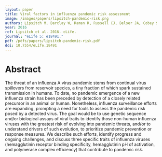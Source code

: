 ```yaml
---
layout: paper
title: Viral factors in influenza pandemic risk assessment
image: /images/papers/lipsitch-pandemic-risk.png
authors: Lipsitch M, Barclay W, Raman R, Russell CJ, Belser JA, Cobey S, Kasson PM, Lloyd-Smith JO, Maurer-Stroh S, Riley S, Beauchemin CAA, Bedford T, Friedrich TC, Handel A, Herfst S, Murcia PR, Roche B, Wilke CO, Russell CA.
year: 2016
ref: Lipsitch et al. 2016. eLife.
journal: "eLife 5: e18491."
pdf: /pdfs/papers/lipsitch-pandemic-risk.pdf
doi: 10.7554/eLife.18491
---
```


# Abstract

The threat of an influenza A virus pandemic stems from continual virus spillovers from reservoir species, a tiny fraction of which spark sustained transmission in humans. To date, no pandemic emergence of a new influenza strain has been preceded by detection of a closely related precursor in an animal or human. Nonetheless, influenza surveillance efforts are expanding, prompting a need for tools to assess the pandemic risk posed by a detected virus. The goal would be to use genetic sequence and/or biological assays of viral traits to identify those non-human influenza viruses with the greatest risk of evolving into pandemic threats, and/or to understand drivers of such evolution, to prioritize pandemic prevention or response measures. We describe such efforts, identify progress and ongoing challenges, and discuss three specific traits of influenza viruses (hemagglutinin receptor binding specificity, hemagglutinin pH of activation, and polymerase complex efficiency) that contribute to pandemic risk.
